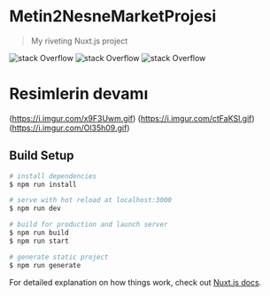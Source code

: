 # Metin2NesneMarketProjesi

> My riveting Nuxt.js project



![stack Overflow](https://i.imgur.com/L8NIAqm.gif)
![stack Overflow](https://i.imgur.com/SbT3QX4.gif)
![stack Overflow](https://i.imgur.com/JZPqoua.gif)

# Resimlerin devamı
(https://i.imgur.com/x9F3Uwm.gif)
(https://i.imgur.com/ctFaKSl.gif)
(https://i.imgur.com/Ol35h09.gif)






## Build Setup

``` bash
# install dependencies
$ npm run install

# serve with hot reload at localhost:3000
$ npm run dev

# build for production and launch server
$ npm run build
$ npm run start

# generate static project
$ npm run generate
```

For detailed explanation on how things work, check out [Nuxt.js docs](https://nuxtjs.org).
